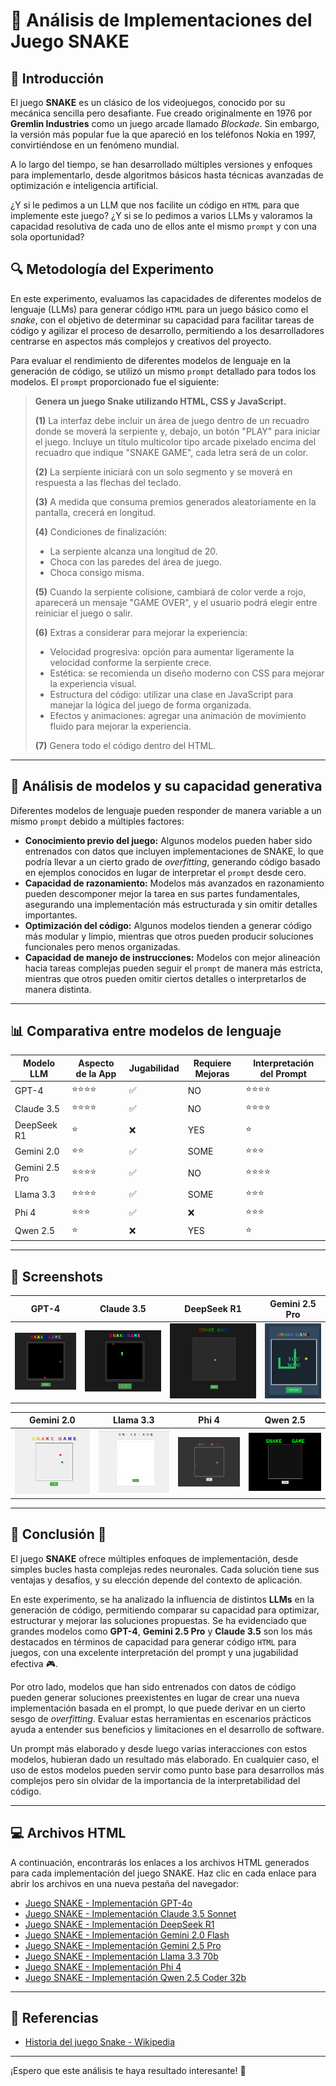 # 🐍 Análisis de Implementaciones del Juego SNAKE

## 📌 Introducción

El juego **SNAKE** es un clásico de los videojuegos, conocido por su mecánica sencilla pero desafiante. Fue creado originalmente en 1976 por **Gremlin Industries** como un juego arcade llamado *Blockade*. Sin embargo, la versión más popular fue la que apareció en los teléfonos Nokia en 1997, convirtiéndose en un fenómeno mundial.

A lo largo del tiempo, se han desarrollado múltiples versiones y enfoques para implementarlo, desde algoritmos básicos hasta técnicas avanzadas de optimización e inteligencia artificial.

¿Y si le pedimos a un LLM que nos facilite un código en `HTML` para que implemente este juego? ¿Y si se lo pedimos a varios LLMs y valoramos la capacidad resolutiva de cada uno de ellos ante el mismo `prompt` y con una sola oportunidad?

## 🔍 Metodología del Experimento

En este experimento, evaluamos las capacidades de diferentes modelos de lenguaje (LLMs) para generar código `HTML` para un juego básico como el *snake*, con el objetivo de determinar su capacidad para facilitar tareas de código y agilizar el proceso de desarrollo, permitiendo a los desarrolladores centrarse en aspectos más complejos y creativos del proyecto.

Para evaluar el rendimiento de diferentes modelos de lenguaje en la generación de código, se utilizó un mismo `prompt` detallado para todos los modelos. El `prompt` proporcionado fue el siguiente:

> **Genera un juego Snake utilizando HTML, CSS y JavaScript.**
>
> **(1)** La interfaz debe incluir un área de juego dentro de un recuadro donde se moverá la serpiente y, debajo, un botón "PLAY" para iniciar el juego. Incluye un título multicolor tipo arcade pixelado encima del recuadro que indique "SNAKE GAME", cada letra será de un color.
>
> **(2)** La serpiente iniciará con un solo segmento y se moverá en respuesta a las flechas del teclado.
>
> **(3)** A medida que consuma premios generados aleatoriamente en la pantalla, crecerá en longitud.
>
> **(4)** Condiciones de finalización:
> - La serpiente alcanza una longitud de 20.
> - Choca con las paredes del área de juego.
> - Choca consigo misma.
>
> **(5)** Cuando la serpiente colisione, cambiará de color verde a rojo, aparecerá un mensaje "GAME OVER", y el usuario podrá elegir entre reiniciar el juego o salir.
>
> **(6)** Extras a considerar para mejorar la experiencia:
> - Velocidad progresiva: opción para aumentar ligeramente la velocidad conforme la serpiente crece.
> - Estética: se recomienda un diseño moderno con CSS para mejorar la experiencia visual.
> - Estructura del código: utilizar una clase en JavaScript para manejar la lógica del juego de forma organizada.
> - Efectos y animaciones: agregar una animación de movimiento fluido para mejorar la experiencia.
>
> **(7)** Genera todo el código dentro del HTML.

---

## 🔎 Análisis de modelos y su capacidad generativa

Diferentes modelos de lenguaje pueden responder de manera variable a un mismo `prompt` debido a múltiples factores:

- **Conocimiento previo del juego:** Algunos modelos pueden haber sido entrenados con datos que incluyen implementaciones de SNAKE, lo que podría llevar a un cierto grado de *overfitting*, generando código basado en ejemplos conocidos en lugar de interpretar el `prompt` desde cero.
- **Capacidad de razonamiento:** Modelos más avanzados en razonamiento pueden descomponer mejor la tarea en sus partes fundamentales, asegurando una implementación más estructurada y sin omitir detalles importantes.
- **Optimización del código:** Algunos modelos tienden a generar código más modular y limpio, mientras que otros pueden producir soluciones funcionales pero menos organizadas.
- **Capacidad de manejo de instrucciones:** Modelos con mejor alineación hacia tareas complejas pueden seguir el `prompt` de manera más estricta, mientras que otros pueden omitir ciertos detalles o interpretarlos de manera distinta.

---

## 📊 Comparativa entre modelos de lenguaje

| Modelo LLM  | Aspecto de la App | Jugabilidad | Requiere Mejoras | Interpretación del Prompt |
| ----------- | ----------------- | ----------- | ---------------- |------------------------| 
| GPT-4       | ⭐⭐⭐⭐              | ✅           | NO                | ⭐⭐⭐⭐ |               
| Claude 3.5  | ⭐⭐⭐⭐               | ✅           | NO                | ⭐⭐⭐⭐ |  
| DeepSeek R1 | ⭐                | ❌           | YES                | ⭐ |                    
| Gemini 2.0  | ⭐⭐               | ✅           | SOME                | ⭐⭐⭐ | 
| Gemini 2.5 Pro  | ⭐⭐⭐⭐               | ✅           | NO                | ⭐⭐⭐⭐ | 
| Llama 3.3   | ⭐⭐⭐⭐                | ✅          | SOME                | ⭐⭐⭐ | 
| Phi 4       | ⭐⭐⭐               | ✅           | ❌                | ⭐⭐⭐ | 
| Qwen 2.5    | ⭐                | ❌         | YES                | ⭐ | 

---

## 📸 Screenshots

| GPT-4 | Claude 3.5 | DeepSeek R1 | Gemini 2.5 Pro |
|:-----:|:----------:|:---------:|:---------:|
| ![GPT-4](images/GPT-4o.png) | ![Claude](images/Claude_3.5.png) | ![DeepSeek](images/DeepSeek_R1.png) | ![Gemini 2.5 Pro](images/Gemini_2.5_Pro.png) |

| Gemini 2.0 | Llama 3.3 | Phi 4 | Qwen 2.5 |
|:-----:|:----------:|:---------:|:---------:|
| ![Gemini](images/Gemini_2.0_Flash.png) | ![Llama](images/Llama3.3-70b.png) | ![Phi4](images/Phi4.png) | ![Qwen](images/Qwen2.5-Coder-32b.png) |

---

## 📜 Conclusión 🤔

El juego **SNAKE** ofrece múltiples enfoques de implementación, desde simples bucles hasta complejas redes neuronales. Cada solución tiene sus ventajas y desafíos, y su elección depende del contexto de aplicación.

En este experimento, se ha analizado la influencia de distintos **LLMs** en la generación de código, permitiendo comparar su capacidad para optimizar, estructurar y mejorar las soluciones propuestas. Se ha evidenciado que grandes modelos como **GPT-4**, **Gemini 2.5 Pro** y **Claude 3.5** son los más destacados en términos de capacidad para generar código `HTML` para juegos, con una excelente interpretación del prompt y una jugabilidad efectiva 🎮.

Por otro lado, modelos que han sido entrenados con datos de código pueden generar soluciones preexistentes en lugar de crear una nueva implementación basada en el prompt, lo que puede derivar en un cierto sesgo de *overfitting*. Evaluar estas herramientas en escenarios prácticos ayuda a entender sus beneficios y limitaciones en el desarrollo de software.

Un prompt más elaborado y desde luego varias interacciones con estos modelos, hubieran dado un resultado más elaborado. En cualquier caso, el uso de estos modelos pueden servir como punto base para desarrollos más complejos pero sin olvidar de la importancia de la interpretabilidad del código.

---
## 💻 Archivos HTML

A continuación, encontrarás los enlaces a los archivos HTML generados para cada implementación del juego SNAKE. Haz clic en cada enlace para abrir los archivos en una nueva pestaña del navegador:

- <a href="snake_game_by_GPT-4o.html" target="_blank">Juego SNAKE - Implementación GPT-4o</a>
- <a href="snake_game_by_Claude_3.5_Sonnet .html" target="_blank">Juego SNAKE - Implementación Claude 3.5 Sonnet</a>
- <a href="snake_game_by_DeepSeek_R1.html" target="_blank">Juego SNAKE - Implementación DeepSeek R1</a>
- <a href="snake_game_by_Gemini_2.0_Flash.html" target="_blank">Juego SNAKE - Implementación Gemini 2.0 Flash</a>
- <a href="snake_game_by_Gemini_2.5_Pro.html" target="_blank">Juego SNAKE - Implementación Gemini 2.5 Pro</a>
- <a href="snake_game_by_Llama3.3-70b.html" target="_blank">Juego SNAKE - Implementación Llama 3.3 70b</a>
- <a href="snake_game_by_Phi4.html" target="_blank">Juego SNAKE - Implementación Phi 4</a>
- <a href="snake_game_by_Qwen2.5-Coder-32b.html" target="_blank">Juego SNAKE - Implementación Qwen 2.5 Coder 32b</a>


---
## 🔗 Referencias

- [Historia del juego Snake - Wikipedia](https://es.wikipedia.org/wiki/Snake_(videojuego))

---

¡Espero que este análisis te haya resultado interesante! 🚀
